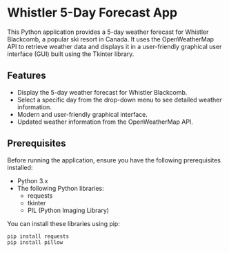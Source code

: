 # Whistler 5-Day Forecast App

This Python application provides a 5-day weather forecast for Whistler Blackcomb, a popular ski resort in Canada. It uses the OpenWeatherMap API to retrieve weather data and displays it in a user-friendly graphical user interface (GUI) built using the Tkinter library.

## Features

- Display the 5-day weather forecast for Whistler Blackcomb.
- Select a specific day from the drop-down menu to see detailed weather information.
- Modern and user-friendly graphical interface.
- Updated weather information from the OpenWeatherMap API.

## Prerequisites

Before running the application, ensure you have the following prerequisites installed:

- Python 3.x
- The following Python libraries:
  - requests
  - tkinter
  - PIL (Python Imaging Library)
  
You can install these libraries using pip:

```bash
pip install requests
pip install pillow

